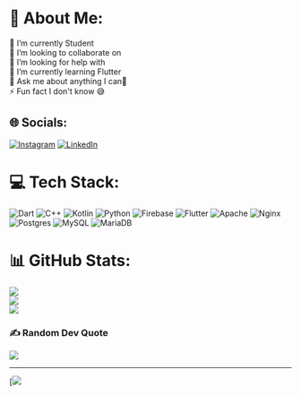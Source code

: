 # 💫 About Me:
🔭 I’m currently Student <br>👯 I’m looking to collaborate on<br>🤝 I’m looking for help with<br>🌱 I’m currently learning Flutter<br>💬 Ask me about anything I can🤗<br>⚡ Fun fact I don't know 😅


## 🌐 Socials:
[![Instagram](https://img.shields.io/badge/Instagram-%23E4405F.svg?logo=Instagram&logoColor=white)](https://instagram.com/anggerraka06) [![LinkedIn](https://img.shields.io/badge/LinkedIn-%230077B5.svg?logo=linkedin&logoColor=white)](https://www.linkedin.com/in/angger-raka-sanjaya-12bb7b253/) 

# 💻 Tech Stack:
![Dart](https://img.shields.io/badge/dart-%230175C2.svg?style=flat-square&logo=dart&logoColor=white) ![C++](https://img.shields.io/badge/c++-%2300599C.svg?style=flat-square&logo=c%2B%2B&logoColor=white) ![Kotlin](https://img.shields.io/badge/kotlin-%230095D5.svg?style=flat-square&logo=kotlin&logoColor=white) ![Python](https://img.shields.io/badge/python-3670A0?style=flat-square&logo=python&logoColor=ffdd54) ![Firebase](https://img.shields.io/badge/firebase-%23039BE5.svg?style=flat-square&logo=firebase) ![Flutter](https://img.shields.io/badge/Flutter-%2302569B.svg?style=flat-square&logo=Flutter&logoColor=white) ![Apache](https://img.shields.io/badge/apache-%23D42029.svg?style=flat-square&logo=apache&logoColor=white) ![Nginx](https://img.shields.io/badge/nginx-%23009639.svg?style=flat-square&logo=nginx&logoColor=white) ![Postgres](https://img.shields.io/badge/postgres-%23316192.svg?style=flat-square&logo=postgresql&logoColor=white) ![MySQL](https://img.shields.io/badge/mysql-%2300f.svg?style=flat-square&logo=mysql&logoColor=white) ![MariaDB](https://img.shields.io/badge/MariaDB-003545?style=flat-square&logo=mariadb&logoColor=white)
# 📊 GitHub Stats:
![](https://github-readme-stats.vercel.app/api?username=Angger-Raka&theme=dark&hide_border=false&include_all_commits=true&count_private=true)<br/>
![](https://github-readme-streak-stats.herokuapp.com/?user=Angger-Raka&theme=dark&hide_border=false)<br/>
![](https://github-readme-stats.vercel.app/api/top-langs/?username=Angger-Raka&theme=dark&hide_border=false&include_all_commits=true&count_private=true&layout=compact)

### ✍️ Random Dev Quote
![](https://quotes-github-readme.vercel.app/api?type=horizontal&theme=radical)

---
[![](https://visitcount.itsvg.in/api?id=Angger-Raka&icon=0&color=11)

<!-- Proudly created with GPRM ( https://gprm.itsvg.in ) -->



